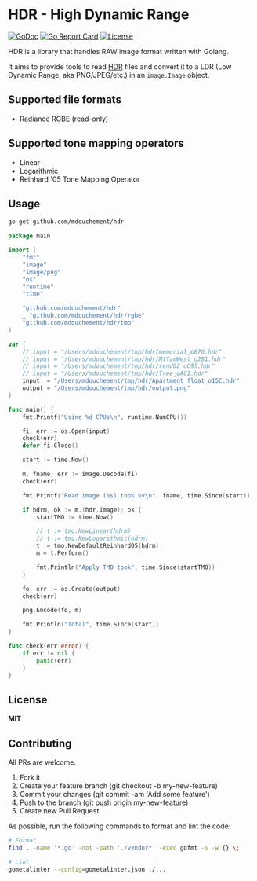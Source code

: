# HDR - High Dynamic Range

[![GoDoc](https://img.shields.io/badge/godoc-reference-blue.svg)](https://godoc.org/github.com/mdouchement/hdr)
[![Go Report Card](https://goreportcard.com/badge/github.com/mdouchement/hdr)](https://goreportcard.com/report/github.com/mdouchement/hdr)
[![License](https://img.shields.io/github/license/mdouchement/hdr.svg)](http://opensource.org/licenses/MIT)

HDR is a library that handles RAW image format written with Golang.

It aims to provide tools to read [HDR](https://en.wikipedia.org/wiki/High-dynamic-range_imaging) files and convert it to a LDR (Low Dynamic Range, aka PNG/JPEG/etc.) in an `image.Image` object.


## Supported file formats

- Radiance RGBE (read-only)

## Supported tone mapping operators

- Linear
- Logarithmic
- Reinhard '05 Tone Mapping Operator

## Usage

```sh
go get github.com/mdouchement/hdr
```

```go
package main

import (
	"fmt"
	"image"
	"image/png"
	"os"
	"runtime"
	"time"

	"github.com/mdouchement/hdr"
	_ "github.com/mdouchement/hdr/rgbe"
	"github.com/mdouchement/hdr/tmo"
)

var (
	// input = "/Users/mdouchement/tmp/hdr/memorial_o876.hdr"
	// input = "/Users/mdouchement/tmp/hdr/MtTamWest_o281.hdr"
	// input = "/Users/mdouchement/tmp/hdr/rend02_oC95.hdr"
	// input = "/Users/mdouchement/tmp/hdr/Tree_oAC1.hdr"
	input  = "/Users/mdouchement/tmp/hdr/Apartment_float_o15C.hdr"
	output = "/Users/mdouchement/tmp/hdr/output.png"
)

func main() {
	fmt.Printf("Using %d CPUs\n", runtime.NumCPU())

	fi, err := os.Open(input)
	check(err)
	defer fi.Close()

	start := time.Now()

	m, fname, err := image.Decode(fi)
	check(err)

	fmt.Printf("Read image (%s) took %v\n", fname, time.Since(start))

	if hdrm, ok := m.(hdr.Image); ok {
		startTMO := time.Now()

		// t := tmo.NewLinear(hdrm)
		// t := tmo.NewLogarithmic(hdrm)
		t := tmo.NewDefaultReinhard05(hdrm)
		m = t.Perform()

		fmt.Println("Apply TMO took", time.Since(startTMO))
	}

	fo, err := os.Create(output)
	check(err)

	png.Encode(fo, m)

	fmt.Println("Total", time.Since(start))
}

func check(err error) {
	if err != nil {
		panic(err)
	}
}
```


## License

**MIT**


## Contributing

All PRs are welcome.

1. Fork it
2. Create your feature branch (git checkout -b my-new-feature)
3. Commit your changes (git commit -am 'Add some feature')
5. Push to the branch (git push origin my-new-feature)
6. Create new Pull Request

As possible, run the following commands to format and lint the code:

```sh
# Format
find . -name '*.go' -not -path './vendor*' -exec gofmt -s -w {} \;

# Lint
gometalinter --config=gometalinter.json ./...
```
